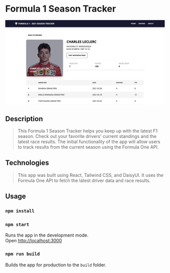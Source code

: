 # Formula 1 Season Tracker

![screenshot of website](./public/F1-Large.png)

## Description

> This Formula 1 Season Tracker helps you keep up with the latest F1 season. Check out your favorite drivers' current standings and the latest race results.
> The initial functionality of the app will allow users to track results from the current season using the Formula One API.

## Technologies

> This app was built using React, Tailwind CSS, and DaisyUI. It uses the Formula One API to fetch the latest driver data and race results.

## Usage

### `npm install`

### `npm start`

Runs the app in the development mode.<br>
Open [http://localhost:3000](http://localhost:3000)

### `npm run build`

Builds the app for production to the `build` folder.<br>
